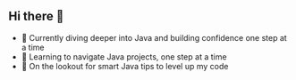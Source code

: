 ## Hi there 👋

- 🔭 Currently diving deeper into Java and building confidence one step at a time
- 🌱 Learning to navigate Java projects, one step at a time
- 🤔 On the lookout for smart Java tips to level up my code
  
<!--
**tijanamladenovska/tijanamladenovska** is a ✨ _special_ ✨ repository because its `README.md` (this file) appears on your GitHub profile.

Here are some ideas to get you started:

- 🔭 I’m currently working on ...
- 🌱 I’m currently learning ...
- 👯 I’m looking to collaborate on ...
- 🤔 I’m looking for help with ...
- 💬 Ask me about ...
- 📫 How to reach me: ...
- 😄 Pronouns: ...
- ⚡ Fun fact: ...
-->
